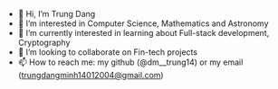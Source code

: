 - 👋 Hi, I’m Trung Dang
- 👀 I’m interested in Computer Science, Mathematics and Astronomy
- 🌱 I’m currently interested in learning about Full-stack development, Cryptography
- 💞️ I’m looking to collaborate on Fin-tech projects
- 📫 How to reach me: my github (@dm__trung14) or my email (trungdangminh14012004@gmail.com)

<!---
dmtrung14/dmtrung14 is a ✨ special ✨ repository because its `README.md` (this file) appears on your GitHub profile.
You can click the Preview link to take a look at your changes.
--->
